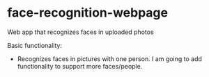 # face-recognition-webpage
Web app that recognizes faces in uploaded photos

Basic functionality: 
- Recognizes faces in pictures with one person. I am going to add functionality to support more faces/people. 
